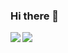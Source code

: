 ### Hi there 👋

<div>
  <img  align="left" src="https://github-readme-stats.vercel.app/api?username=awibox&show_icons=true&include_all_commits=true" />
  <img align="left" src="https://github-readme-stats.vercel.app/api/top-langs/?username=awibox&layout=compact&langs_count=8" />
</div>

<!--
**awibox/awibox** is a ✨ _special_ ✨ repository because its `README.md` (this file) appears on your GitHub profile.

Here are some ideas to get you started:

- 🔭 I’m currently working on ...
- 🌱 I’m currently learning ...
- 👯 I’m looking to collaborate on ...
- 🤔 I’m looking for help with ...
- 💬 Ask me about ...
- 📫 How to reach me: ...
- 😄 Pronouns: ...
- ⚡ Fun fact: ...
-->

